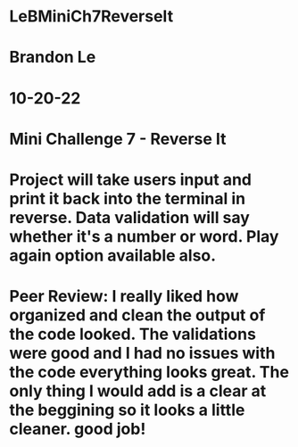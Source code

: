 # LeBMiniCh7ReverseIt
# Brandon Le
# 10-20-22
# Mini Challenge 7 - Reverse It
# Project will take users input and print it back into the terminal in reverse. Data validation will say whether it's a number or word. Play again option available also.

# Peer Review: I really liked how organized and clean the output of the code looked. The validations were good and I had no issues with the code everything looks great. The only thing I would add is a clear at the beggining so it looks a little cleaner. good job!
